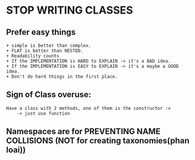 # STOP WRITING CLASSES

## Prefer easy things
    + simple is better than complex.
    + FLAT is better than NESTED.  
    + Readability counts
    + If the IMPLEMENTATION is HARD to EXPLAIN -> it's a BAD idea. 
    + If the IMPLEMENTATION is EASY to EXPLAIN -> it's a maybe a GOOD idea. 
    + Don't do hard things in the first place. 

## Sign of Class overuse: 
    Have a class with 2 methods, one of them is the constructor :v 
        -> just use function 

## Namespaces are for PREVENTING NAME COLLISIONS (NOT for creating taxonomies(phan loai))